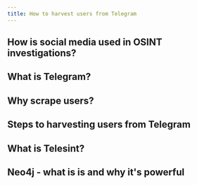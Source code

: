 ```yaml
---
title: How to harvest users from Telegram
---
```


## How is social media used in OSINT investigations?


## What is Telegram?


## Why scrape users?


## Steps to harvesting users from Telegram

## What is Telesint?

## Neo4j - what is is and why it's powerful

